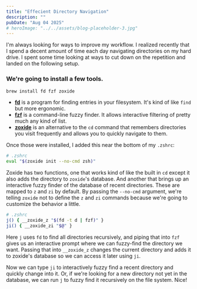 ```yaml
---
title: "Effecient Directory Navigation"
description: ""
pubDate: "Aug 04 2025"
# heroImage: "../../assets/blog-placeholder-3.jpg"
---
```


I'm always looking for ways to improve my workflow. I realized recently that I spend a decent amount of time each day navigating directories on my hard drive. I spent some time looking at ways to cut down on the repetition and landed on the following setup.

### We're going to install a few tools.

```sh
brew install fd fzf zoxide
```

- **[fd](https://github.com/sharkdp/fd)** is a program for finding entries in your filesystem. It's kind of like `find` but more ergonomic.
- **[fzf](https://github.com/junegunn/fzf)** is a command-line fuzzy finder. It allows interactive filtering of pretty much any kind of list.
- **[zoxide](https://github.com/ajeetdsouza/zoxide)** is an alternative to the `cd` command that remembers directories you visit frequently and allows you to quickly navigate to them.

Once those were installed, I added this near the bottom of my `.zshrc`:

```sh
# .zshrc
eval "$(zoxide init --no-cmd zsh)"
```

Zoxide has two functions, one that works kind of like the built in `cd` except it also adds the directory to `zoxide`'s database. And another that brings up an interactive fuzzy finder of the database of recent directories. These are mapped to `z` and `zi` by default. By passing the `--no-cmd` argument, we're telling `zoxide` not to define the `z` and `zi` commands because we're going to customize the behavior a little.

```sh
# .zshrc
j() { __zoxide_z "$(fd -t d | fzf)" }
ji() { __zoxide_zi "$@" }
```

Here `j` uses `fd` to find all directories recursively, and piping that into `fzf` gives us an interactive prompt where we can fuzzy-find the directory we want. Passing that into `__zoxide_z` changes the current directory and adds it to zoxide's database so we can access it later using `ji`.

Now we can type `ji` to interactively fuzzy find a recent directory and quickly change into it. Or, if we're looking for a new directory not yet in the database, we can run `j` to fuzzy find it recursively on the file system. Nice!
